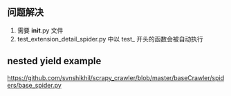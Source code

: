 ## 问题解决
1. 需要 __init__.py 文件
2. test_extension_detail_spider.py 中以 test_ 开头的函数会被自动执行

## nested yield example
https://github.com/svnshikhil/scrapy_crawler/blob/master/baseCrawler/spiders/base_spider.py
